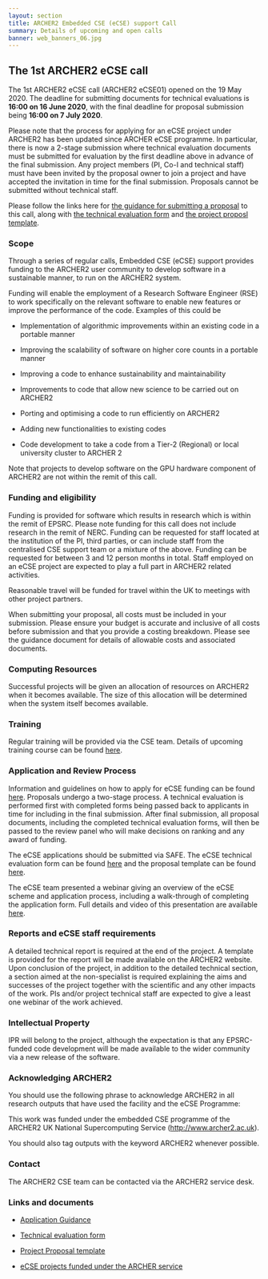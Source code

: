 ```yaml
---
layout: section
title: ARCHER2 Embedded CSE (eCSE) support Call
summary: Details of upcoming and open calls
banner: web_banners_06.jpg
---
```


## The 1st ARCHER2 eCSE call

The 1st ARCHER2 eCSE call (ARCHER2 eCSE01) opened on the 19 May 2020. The
deadline for submitting documents for technical evaluations is **16:00 on 16 June
2020**, with the final deadline for proposal submission being **16:00 on 7 July
2020**.

Please note that the process for applying for an eCSE project under
ARCHER2 has been updated since ARCHER eCSE programme. In particular,
there is now a 2-stage submission where technical evaluation documents
must be submitted for evaluation by the first deadline above in
advance of the final submission. Any project members (PI, Co-I and
technical staff) must have been invited by the proposal owner to join
a project and have accepted the invitation in time for the final
submission. Proposals cannot be submitted without technical staff.

Please follow the links here for <a
href="ARCHER2_eCSE01_ApplicationGuidance.pdf">the guidance for
submitting a proposal</a> to this call, along with <a
href="ARCHER2_eCSE01_TechnicalEvaluation.docx">the technical
evaluation form</a> and <a
href="ARCHER2_eCSE01_ProposalTemplate.docx">the project proposl
template</a>.

### Scope

Through a series of regular calls, Embedded CSE (eCSE) support
provides funding to the ARCHER2 user community to develop software in
a sustainable manner, to run on the ARCHER2 system.

Funding will enable the employment of a Research Software Engineer
(RSE) to work specifically on the relevant software to enable new
features or improve the performance of the code. Examples of this
could be

* Implementation of algorithmic improvements within an existing code
  in a portable manner

* Improving the scalability of software on higher core counts in a
  portable manner

* Improving a code to enhance sustainability and maintainability

* Improvements to code that allow new science to be carried out on
  ARCHER2

* Porting and optimising a code to run efficiently on ARCHER2

* Adding new functionalities to existing codes

* Code development to take a code from a Tier-2 (Regional) or local
  university cluster to ARCHER 2

Note that projects to develop software on the GPU hardware component
of ARCHER2 are not within the remit of this call.

### Funding and eligibility

Funding is provided for software which results in research which is
within the remit of EPSRC. Please note funding for this call does not
include research in the remit of NERC. Funding can be requested for
staff located at the institution of the PI, third parties, or can
include staff from the centralised CSE support team or a mixture of
the above. Funding can be requested for between 3 and 12 person months
in total. Staff employed on an eCSE project are expected to play a
full part in ARCHER2 related activities.

Reasonable travel will be funded for travel within the UK to meetings
with other project partners.

When submitting your proposal, all costs must be included in your
submission. Please ensure your budget is accurate and inclusive of all
costs before submission and that you provide a costing
breakdown. Please see the guidance document for details of allowable
costs and associated documents.

### Computing Resources

Successful projects will be given an allocation of resources on
ARCHER2 when it becomes available. The size of this allocation will be
determined when the system itself becomes available.

### Training

Regular training will be provided via the CSE team. Details of
upcoming training course can be found [here](../../training/).

### Application and Review Process

Information and guidelines on how to apply for eCSE funding can be
found <a
href="ARCHER2_eCSE01_ApplicationGuidance.pdf">here</a>. Proposals
undergo a two-stage process. A technical evaluation is performed first
with completed forms being passed back to applicants in time for
including in the final submission. After final submission, all
proposal documents, including the completed technical evaluation
forms, will then be passed to the review panel who will make decisions
on ranking and any award of funding.

The eCSE applications should be submitted via SAFE. The eCSE technical
evaluation form can be found <a
href="ARCHER2_eCSE01_TechnicalEvaluation.docx">here</a> and the
proposal template can be found <a
href="ARCHER2_eCSE01_ProposalTemplate.docx">here</a>.

The eCSE team presented a webinar giving an overview of the eCSE scheme and application 
process, including a walk-through of completing the application form.  Full details 
and video of this presentation are 
available <a href="https://www.archer2.ac.uk/training/courses/200527-archer2-ecse-call/">here</a>.

### Reports and eCSE staff requirements

A detailed technical report is required at the end of the project. A
template is provided for the report will be made available on the
ARCHER2 website. Upon conclusion of the project, in addition to the
detailed technical section, a section aimed at the non-specialist is
required explaining the aims and successes of the project together
with the scientific and any other impacts of the work. PIs and/or
project technical staff are expected to give a least one webinar of
the work achieved.

### Intellectual Property

IPR will belong to the project, although the expectation is that any
EPSRC-funded code development will be made available to the wider
community via a new release of the software.

### Acknowledging ARCHER2

You should use the following phrase to acknowledge ARCHER2 in all
research outputs that have used the facility and the eCSE Programme:

This work was funded under the embedded CSE programme of the ARCHER2
UK National Supercomputing Service (http://www.archer2.ac.uk).

You should also tag outputs with the keyword ARCHER2 whenever
possible.

### Contact

The ARCHER2 CSE team can be contacted via the ARCHER2 service desk.

### Links and documents

* <a href="ARCHER2_eCSE01_ApplicationGuidance.pdf">Application Guidance</a>

* <a href="ARCHER2_eCSE01_TechnicalEvaluation.docx">Technical
evaluation form</a>

* <a href="ARCHER2_eCSE01_ProposalTemplate.docx">Project Proposal
template</a>

* [eCSE projects funded under the ARCHER service](http://www.archer.ac.uk/community/eCSE/eCSE-projects.php)
